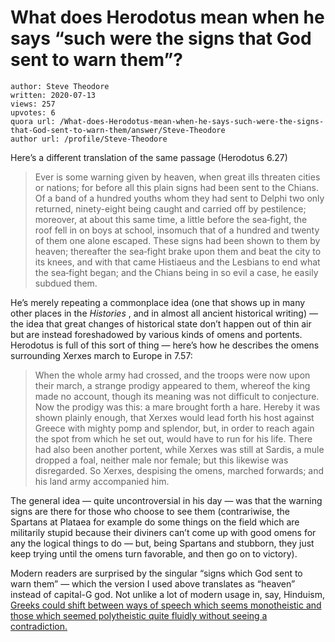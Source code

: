 # What does Herodotus mean when he says “such were the signs that God sent to warn them”?

	author: Steve Theodore
	written: 2020-07-13
	views: 257
	upvotes: 6
	quora url: /What-does-Herodotus-mean-when-he-says-such-were-the-signs-that-God-sent-to-warn-them/answer/Steve-Theodore
	author url: /profile/Steve-Theodore


Here’s a different translation of the same passage (Herodotus 6.27)

> Ever is some warning given by heaven, when great ills threaten cities or nations; for before all this plain signs had been sent to the Chians. Of a band of a hundred youths whom they had sent to Delphi two only returned, ninety-eight being caught and carried off by pestilence; moreover, at about this same time, a little before the sea‑fight, the roof fell in on boys at school, insomuch that of a hundred and twenty of them one alone escaped. These signs had been shown to them by heaven; thereafter the sea‑fight brake upon them and beat the city to its knees, and with that came Histiaeus and the Lesbians to end what the sea‑fight began; and the Chians being in so evil a case, he easily subdued them.

He’s merely repeating a commonplace idea (one that shows up in many other places in the _Histories_ , and in almost all ancient historical writing) — the idea that great changes of historical state don’t happen out of thin air but are instead foreshadowed by various kinds of omens and portents. Herodotus is full of this sort of thing — here’s how he describes the omens surrounding Xerxes march to Europe in 7.57:

> When the whole army had crossed, and the troops were now upon their march, a strange prodigy appeared to them, whereof the king made no account, though its meaning was not difficult to conjecture. Now the prodigy was this: a mare brought forth a hare. Hereby it was shown plainly enough, that Xerxes would lead forth his host against Greece with mighty pomp and splendor, but, in order to reach again the spot from which he set out, would have to run for his life. There had also been another portent, while Xerxes was still at Sardis, a mule dropped a foal, neither male nor female; but this likewise was disregarded. So Xerxes, despising the omens, marched forwards; and his land army accompanied him.

The general idea — quite uncontroversial in his day — was that the warning signs are there for those who choose to see them (contrariwise, the Spartans at Plataea for example do some things on the field which are militarily stupid because their diviners can’t come up with good omens for any the logical things to do — but, being Spartans and stubborn, they just keep trying until the omens turn favorable, and then go on to victory).

Modern readers are surprised by the singular “signs which God sent to warn them” — which the version I used above translates as “heaven” instead of capital-G god. Not unlike a lot of modern usage in, say, Hinduism, [Greeks could shift between ways of speech which seems monotheistic and those which seemed polytheistic quite fluidly without seeing a contradiction.](https://www.quora.com/What-does-the-ancient-Greek-word-Theos-mean-in-all-its-usages-and-connotations-How-can-it-be-explained-without-using-the-word-God/answer/Steve-Theodore?ch=10&share=24a81984&srid=zLvM)

